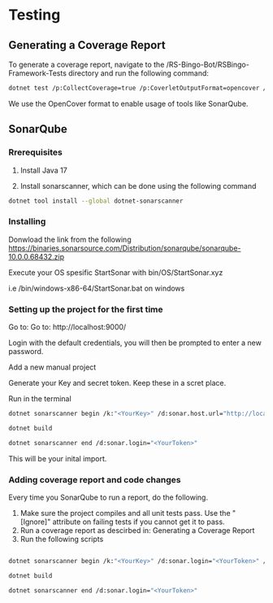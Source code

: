 # Testing

## Generating a Coverage Report

To generate a coverage report, navigate to the /RS-Bingo-Bot/RSBingo-Framework-Tests directory and run the following command:

```bash
dotnet test /p:CollectCoverage=true /p:CoverletOutputFormat=opencover /p:CoverletOutput='./Coverage/coverage'
```

We use the OpenCover format to enable usage of tools like SonarQube.


## SonarQube

### Rrerequisites

1. Install Java 17 

2. Install sonarscanner, which can be done using the following command

```bash
dotnet tool install --global dotnet-sonarscanner 
```

### Installing 

Donwload the link from the following https://binaries.sonarsource.com/Distribution/sonarqube/sonarqube-10.0.0.68432.zip

Execute your OS spesific StartSonar with bin/OS/StartSonar.xyz

i.e /bin/windows-x86-64/StartSonar.bat on windows


### Setting up the project for the first time

Go to: Go to: http://localhost:9000/

Login with the default credentials, you will then be prompted to enter a new password.

Add a new manual project

Generate your Key and secret token. Keep these in a scret place.

Run in the terminal

```bash
dotnet sonarscanner begin /k:"<YourKey>" /d:sonar.host.url="http://localhost:9000"  /d:sonar.token="<YourToken>"

dotnet build

dotnet sonarscanner end /d:sonar.login="<YourToken>"

```

This will be your inital import.


### Adding coverage report and code changes

Every time you SonarQube to run a report, do the following.

1. Make sure the project compiles and all unit tests pass. Use the "[Ignore]" attribute on failing tests if you cannot get it to pass.
2. Run a coverage report as descirbed in: Generating a Coverage Report
3. Run the following scripts

```bash

dotnet sonarscanner begin /k:"<YourKey>" /d:sonar.login="<YourToken>" /d:sonar.host.url="http://localhost:9000" /d:sonar.cs.opencover.reportsPaths="RSBingo-Framework-Tests/Coverage/coverage.opencover.xml"

dotnet build

dotnet sonarscanner end /d:sonar.login="<YourToken>"
```